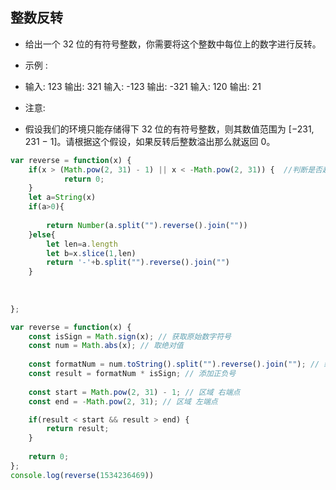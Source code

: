 ## 整数反转

 * 给出一个 32 位的有符号整数，你需要将这个整数中每位上的数字进行反转。

 * 示例 :
 
 * 输入: 123 输出: 321    输入: -123 输出: -321  输入: 120 输出: 21
 
 * 注意:
 * 假设我们的环境只能存储得下 32 位的有符号整数，则其数值范围为 [−231,  231 − 1]。请根据这个假设，如果反转后整数溢出那么就返回 0。


```javascript
var reverse = function(x) {
	if(x > (Math.pow(2, 31) - 1) || x < -Math.pow(2, 31)) {  //判断是否超出最大 最小范围
			return 0;
	}
	let a=String(x)
	if(a>0){
		
		return Number(a.split("").reverse().join(""))
	}else{
		let len=a.length
		let b=x.slice(1,len)
		return '-'+b.split("").reverse().join("")
	}
	
	 
	
};
```

```javascript
var reverse = function(x) {
    const isSign = Math.sign(x); // 获取原始数字符号
    const num = Math.abs(x); // 取绝对值
    
    const formatNum = num.toString().split("").reverse().join(""); // 绝对值 -> 字符串 -> 数组 -> 反转数组 -> 字符串
    const result = formatNum * isSign; // 添加正负号
    
    const start = Math.pow(2, 31) - 1; // 区域 右端点
    const end = -Math.pow(2, 31); // 区域 左端点

    if(result < start && result > end) {
        return result;
    } 
    
    return 0;
};
console.log(reverse(1534236469))
```